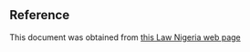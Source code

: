# 

## Reference

This document was obtained from [this Law Nigeria web page](http://www.lawnigeria.com/LFN/A/Advertising-Practitioners-Registration-Act.php)
